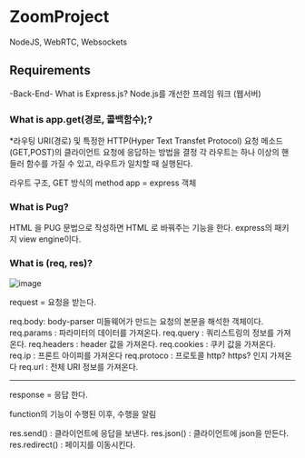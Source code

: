 # ZoomProject

NodeJS, WebRTC, Websockets

## Requirements

-Back-End-
What is Express.js?
Node.js를 개선한 프레임 워크 (웹서버)

### What is app.get(경로, 콜백함수);?

\*라우팅
URI(경로) 및 특정한 HTTP(Hyper Text Transfet Protocol) 요청 메소드(GET,POST)의 클라이언트 요청에 응답하는 방법을 결정
각 라우트는 하나 이상의 핸들러 함수를 가질 수 있고, 라우트가 일치할 때 실행된다.

라우트 구조, GET 방식의 method
app = express 객체

### What is Pug?

HTML 을 PUG 문법으로 작성하면 HTML 로 바꿔주는 기능을 한다.
express의 패키지 view engine이다.

### What is (req, res)?

![image](https://user-images.githubusercontent.com/83889135/219585698-e0c6fc34-ef85-4501-b775-f0d95b9a4903.png)

request = 요청을 받는다.

req.body: body-parser 미들웨어가 만드는 요청의 본문을 해석한 객체이다.
req.params : 파라미터의 데이터를 가져온다.
req.query : 쿼리스트링의 정보를 가져온다.
req.headers : header 값을 가져온다.
req.cookies : 쿠키 값을 가져온다.
req.ip : 프론트 아이피를 가져온다
req.protoco : 프로토콜 http? https? 인지 가져온다
req.url : 전체 URI 정보를 가져온다.

<hr>

response = 응답 한다.

function의 기능이 수행된 이후, 수행을 알림

res.send() : 클라이언트에 응답을 보낸다.
res.json() : 클라이언트에 json을 만든다.
res.redirect() : 페이지를 이동시킨다.
